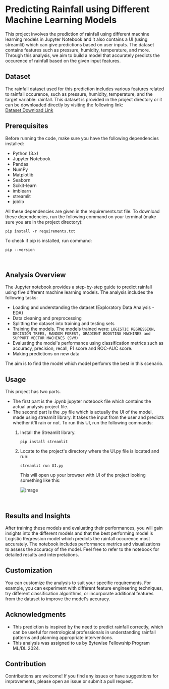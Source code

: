 # Predicting Rainfall using Different Machine Learning Models

This project involves the prediction of rainfall using different machine learning models in Jupyter Notebook and it also contains a UI (using streamlit) which can give predictions based on user inputs. The dataset contains features such as pressure, humidity, temperature, and more. Through this analysis, we aim to build a model that accurately predicts the occurence of rainfall based on the given input features.

## Dataset

The rainfall dataset used for this prediction includes various features related to rainfall occurence, such as pressure, humidity, temperature, and the target variable: rainfall. This dataset is provided in the project directory or it can be downloaded directly by visiting the following link: <br>
<a href='https://media.geeksforgeeks.org/wp-content/uploads/20240510131249/Rainfall.csv' alt='Dataset Link'>Dataset Download Link</a>

## Prerequisites

Before running the code, make sure you have the following dependencies installed:

- Python (3.x)
- Jupyter Notebook
- Pandas
- NumPy
- Matplotlib
- Seaborn
- Scikit-learn
- imblearn
- streamlit
- joblib

All these dependencies are given in the requirements.txt file. To download these dependencies, run the following command on your terminal (make sure you are in the project directory):

  ``` pip install -r requirements.txt ```

To check if pip is installed, run command:

  ``` pip --version ```

<br>

## Analysis Overview

The Jupyter notebook provides a step-by-step guide to predict rainfall using five different machine learning models. The analysis includes the following tasks:

- Loading and understanding the dataset (Exploratory Data Analysis - EDA)
- Data cleaning and preprocessing
- Splitting the dataset into training and testing sets
- Training the models. The models trained were: ``` LOGISTIC REGRESSION, DECISION TREES, RANDOM FOREST, GRADIENT BOOSTING MACHINES and SUPPORT VECTOR MACHINES (SVM) ```
- Evaluating the model's performance using classification metrics such as accuracy, precision, recall, F1 score and ROC-AUC score.
- Making predictions on new data

The aim is to find the model which model perfomrs the best in this scenario.

## Usage

This project has two parts. 

- The first part is the .ipynb jupyter notebook file which contains the actual analysis project file.
- The second part is the .py file which is actually the UI of the model, made using streamlit library. It takes the input from the user and predicts whether it'll rain or not. To run this UI, run the following commands:
  1. Install the Streamlit library.
     
     ``` pip install streamlit ```
     
  2. Locate to the project's directory where the UI.py file is located and run:
     
     ``` streamlit run UI.py ```

     This will open up your browser with UI of the project looking something like this:

     ![image](https://github.com/user-attachments/assets/61d027be-8e30-4045-8cc4-addbe114604f)

<br>

## Results and Insights

After training these models and evaluating their performances, you will gain insights into the different models and that the best performing model is Logistic Regression model which predicts the rainfall occurence most accurately. The notebook includes performance metrics and visualizations to assess the accuracy of the model. Feel free to refer to the notebook for detailed results and interpretations.

## Customization

You can customize the analysis to suit your specific requirements. For example, you can experiment with different feature engineering techniques, try different classification algorithms, or incorporate additional features from the dataset to improve the model's accuracy.

## Acknowledgments

- This prediction is inspired by the need to predict rainfall correctly, which can be useful for metrological professionals in understanding rainfall patterns and planning appropriate interventions.
- This analysis was assigned to us by Bytewise Fellowship Program ML/DL 2024.

## Contribution

Contributions are welcome! If you find any issues or have suggestions for improvements, please open an issue or submit a pull request.
